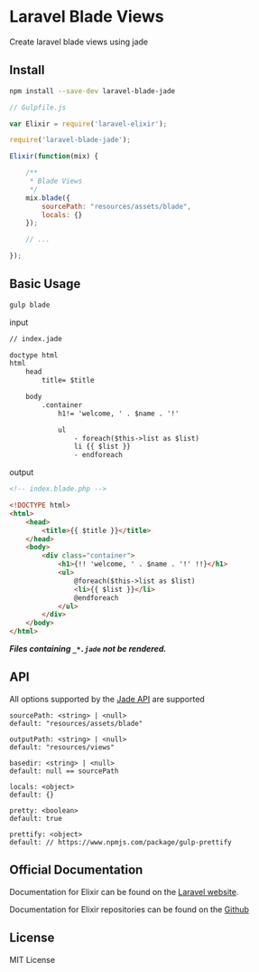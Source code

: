 # Laravel Blade Views

Create laravel blade views using jade

## Install

``` bash
npm install --save-dev laravel-blade-jade
```

``` javascript
// Gulpfile.js

var Elixir = require('laravel-elixir');

require('laravel-blade-jade');

Elixir(function(mix) {

    /**
     * Blade Views
     */
    mix.blade({
        sourcePath: "resources/assets/blade",
        locals: {}
    });

    // ...

});
```

## Basic Usage

``` bash
gulp blade
```

input
``` html
// index.jade 

doctype html
html
    head
        title= $title

    body
        .container
            h1!= 'welcome, ' . $name . '!'

            ul
                - foreach($this->list as $list)
                li {{ $list }}
                - endforeach
```

output

``` html
<!-- index.blade.php -->

<!DOCTYPE html>
<html>
    <head>
        <title>{{ $title }}</title>
    </head>
    <body>
        <div class="container">
            <h1>{!! 'welcome, ' . $name . '!' !!}</h1>
            <ul>
                @foreach($this->list as $list)
                <li>{{ $list }}</li>
                @endforeach
            </ul>
        </div>
    </body>
</html>
```

***Files containing `_*.jade` not be rendered.***


## API

All options supported by the [Jade API](http://jade-lang.com/api/) are supported

```
sourcePath: <string> | <null>
default: "resources/assets/blade"

outputPath: <string> | <null>
default: "resources/views"

basedir: <string> | <null>
default: null == sourcePath

locals: <object>
default: {}

pretty: <boolean>
default: true

prettify: <object>
default: // https://www.npmjs.com/package/gulp-prettify
```


## Official Documentation

Documentation for Elixir can be found on the [Laravel website](http://laravel.com/docs/elixir).

Documentation for Elixir repositories can be found on the [Github](https://github.com/laravel/elixir)

## License
MIT License